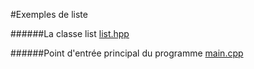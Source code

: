 
#Exemples de liste

######La classe list
[list.hpp](../../../../cpp/include/ulaval/container/list.hpp)  

######Point d'entrée principal du programme
[main.cpp](../../../../cpp/src/ift-2008/container/list/main.cpp)